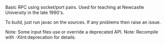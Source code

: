 Basic RPC using socket/port pairs. Used for teaching at Newcastle University in the late 1990's.

To build, just run javac on the sources. If any problems then raise an issue.

Note: Some input files use or override a deprecated API.
Note: Recompile with -Xlint:deprecation for details.
